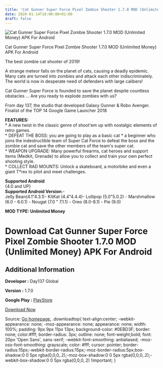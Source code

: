 ```yaml
---
title: 'Cat Gunner Super Force Pixel Zombie Shooter 1.7.0 MOD (Unlimited Money) APK For Android'
date: 2020-01-14T18:00:00+01:00
draft: false
---
```


![Cat Gunner Super Force Pixel Zombie Shooter 1.7.0 MOD (Unlimited Money) APK For Android](https://i0.wp.com/apkhome.net/wp-content/uploads/2020/01/Cat-Gunner-Super-Force-Pixel-Zombie-Shooter-1.7.0-MOD-Unlimited-Money.png "Cat Gunner Super Force Pixel Zombie Shooter 1.7.0 MOD (Unlimited Money) APK For Android")

  

Cat Gunner Super Force Pixel Zombie Shooter 1.7.0 MOD (Unlimited Money) APK For Android

The best zombie cat shooter of 2019!

A strange meteor falls on the planet of cats, causing a deadly epidemic. Many cats are turned into zombies and attack each other indiscriminately. The world is now in desperate need of defenders with large calibers!

Cat Gunner Super Force is founded to save the planet despite countless obstacles ... Are you ready to explode zombies with us?

From day 137, the studio that developed Galaxy Gunner & Robo Avenger.  
Finalist of the TOP 14 Google Game Launcher 2018

**FEATURES:**  
\* A new twist in the classic genre of shoot'em up with nostalgic elements of retro games.  
\* DEFEAT THE BOSS: you are going to play as a basic cat \* a beginner who joins the indestructible team of Super Cat Force to defeat the boss and the zombie cat and save the other members of the team's super cat.  
\* WEAPON UPGRADE: Many powerful firearms, cat heroes and support items (Medkit, Grenade) to allow you to collect and train your own perfect shooting style.  
\* COLLECT RAD MOUNTS: Unlock a skateboard, a motorbike and even a giant T\*rex to pilot and meet challenges.

**Supported Android**  
{4.0 and UP}  
**Supported Android Version**:-  
Jelly Bean(4.1"4.3.1)- KitKat (4.4"4.4.4)- Lollipop (5.0"5.0.2) - Marshmallow (6.0 - 6.0.1) - Nougat (7.0 " 7.1.1) - Oreo (8.0-8.1) - Pie (9.0)

**MOD TYPE: Unlimited Money**

Download Cat Gunner Super Force Pixel Zombie Shooter 1.7.0 MOD (Unlimited Money) APK For Android
================================================================================================

Additional Information
----------------------

**Developer :** Day137 Global

**Version :** 1.7.0

**Google Play :** [PlayStore](https://play.google.com/store/apps/details?id=com.cat.gunner)

  

[Download Now](https://store4app.co/post/cat-gunner-super-force-pixel-zombie-shooter-1-7-0-mod-unlimited-money-apk-for-android_1579021189)

  
Source: [Go homepage.](https://store4app.co/post/cat-gunner-super-force-pixel-zombie-shooter-1-7-0-mod-unlimited-money-apk-for-android_1579021189) .downloadtop{ text-align:center; -webkit-appearance: none; -moz-appearance: none; appearance: none; width: 100%; padding: 9px 9px 11px 13px; background-color: #0EBD3F; border: none; color:#fff; border-radius: 3px; outline: none; font-weight;bold; font: 20px 'Open Sans', sans-serif; -webkit-font-smoothing: antialiased; -moz-osx-font-smoothing: grayscale; color: #fff; cursor: pointer; border-radius:15px;-webkit-border-radius:15px;-moz-border-radius:5px;box-shadow:0 0 5px rgba(0,0,0,.2);-moz-box-shadow:0 0 5px rgba(0,0,0,.2);-webkit-box-shadow:0 0 5px rgba(0,0,0,.2) !important; }